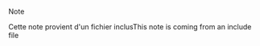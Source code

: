 > [!NOTE]
> <span data-ttu-id="306f2-101">Cette note provient d'un fichier inclus</span><span class="sxs-lookup"><span data-stu-id="306f2-101">This note is coming from an include file</span></span>
> 
> 

